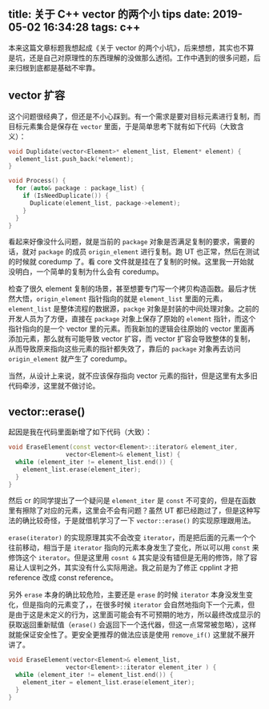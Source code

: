 title: 关于 C++ vector 的两个小 tips
date: 2019-05-02 16:34:28
tags: c++
---

本来这篇文章标题我想起成《关于 vector 的两个小坑》，后来想想，其实也不算是坑，还是自己对原理性的东西理解的没做那么透彻。工作中遇到的很多问题，后来归根到底都是基础不牢靠。

<!-- more -->

## vector 扩容

这个问题很经典了，但还是不小心踩到。有一个需求是要对目标元素进行复制，而目标元素集合是保存在 `vector` 里面，于是简单思考下就有如下代码（大致含义）：

``` cpp
void Duplidate(vector<Element>* element_list, Element* element) {
  element_list.push_back(*element);
}

void Process() {
  for (auto& package : package_list) {
    if (IsNeedDuplicate()) {
      Duplicate(element_list, package->element);
    }
  }
}
```

看起来好像没什么问题，就是当前的 `package` 对象是否满足复制的要求，需要的话，就对 `package` 的成员 `origin_element` 进行复制。跑 UT 也正常，然后在测试的时候就 coredump 了。看 core 文件就是挂在了复制的时候。这里我一开始就没明白，一个简单的复制为什么会有 coredump。

检查了很久 element 复制的场景，甚至想要专门写一个拷贝构造函数。最后才恍然大悟，`origin_element` 指针指向的就是 `element_list` 里面的元素，`element_list` 是整体流程的数据源，`packge` 对象是封装的中间处理对象。之前的开发人员为了方便，直接在 `package` 对象上保存了原始的 `element` 指针，而这个指针指向的是一个 vector 里的元素。而我新加的逻辑会往原始的 vector 里面再添加元素，那么就有可能导致 vector 扩容，而 vector 扩容会导致整体的复制，从而导致原来指向这些元素的指针都失效了，靠后的 `package` 对象再去访问 `origin_element` 就产生了 coredump。

当然，从设计上来说，就不应该保存指向 vector 元素的指针，但是这里有太多旧代码牵涉，这里就不做讨论。

## vector::erase()

起因是我在代码里面新增了如下代码（大致）：

``` cpp
void EraseElement(const vector<Element>::iterator& element_iter,
                vector<Element>& element_list) {
  while (element_iter != element_list.end()) {
    element_list.erase(element_iter);
  }
}
```

然后 cr 的同学提出了一个疑问是 `element_iter` 是 `const` 不可变的，但是在函数里有擦除了对应的元素，这里会不会有问题？虽然 UT 都已经跑过了，但是这种写法的确比较奇怪，于是就借机学习了一下 `vector::erase()` 的实现原理跟用法。

`erase(iterator)` 的实现原理其实不会改变 `iterator`，而是把后面的元素一个个往前移动，相当于是 `iterator` 指向的元素本身发生了变化，所以可以用 `const` 来修饰这个 `iterator`。但是这里用 `cosnt &` 其实是没有错但是无用的修饰，除了容易让人误判之外，其实没有什么实际用途。我之前是为了修正 cpplint 才把reference 改成 const reference。

另外 `erase` 本身的确比较危险，主要还是 `erase` 的时候 `iterator` 本身没发生变化，但是指向的元素变了，，在很多时候 `iterator` 会自然地指向下一个元素，但是由于这是未定义的行为，这里面可能会有不可预期的地方，所以最终改成显示的获取返回重新赋值（`erase()` 会返回下一个迭代器，但这一点常常被忽略），这样就能保证安全性了。更安全更推荐的做法应该是使用 `remove_if()` 这里就不展开讲了。

``` cpp
void EraseElement(vector<Element>& element_list,
                vector<Element>::iterator element_iter ) {
  while (element_iter != element_list.end()) {
    element_iter = element_list.erase(element_iter);
  }
}
```
